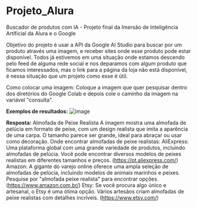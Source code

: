 # Projeto_Alura
Buscador de produtos com IA - Projeto final da Imersão de Inteligência Artificial da Alura e o Google

Objetivo do projeto é usar a API da Google AI Studio para buscar por um produto através uma imagem, e receber sites onde esse produto pode estar disponível.
Todos já estivemos em uma situação onde estamos descendo pelo feed de alguma rede social e nos deparamos com algum produto que ficamos interessados, mas o link para a página da loja não está disponível, é nessa situação que um projeto como esse é útil.

Como colocar uma imagem:
Coloque a imagem que quer pesquisar dentro dos diretórios do Google Colab e depois cole o caminho da imagem na variável "consulta".

**Exemplos de resultados:**
![image](https://github.com/leonardomeneguetti/Projeto_Alura/assets/159548686/03113174-5f5e-49bd-ae78-b9f2cbb79a73)

**Resposta:**
Almofada de Peixe Realista
A imagem mostra uma almofada de pelúcia em formato de peixe, com um design realista que imita a aparência de uma carpa. O tamanho parece ser grande, ideal para abraçar ou usar como decoração.
Onde encontrar almofadas de peixe realistas:
AliExpress: Uma plataforma global com uma grande variedade de produtos, incluindo almofadas de pelúcia. Você pode encontrar diversos modelos de peixes realistas em diferentes tamanhos e preços. (https://pt.aliexpress.com/)
Amazon: A gigante do varejo online oferece uma ampla seleção de almofadas de pelúcia, incluindo modelos de animais marinhos e peixes. Pesquise por "almofada peixe realista" para encontrar opções. (https://www.amazon.com.br/)
Etsy: Se você procura algo único e artesanal, o Etsy é uma ótima opção. Vários artesãos criam almofadas de peixe realistas com detalhes incríveis. (https://www.etsy.com/)
